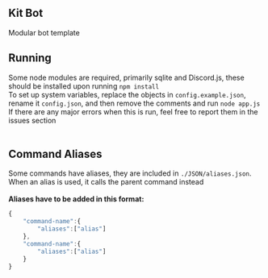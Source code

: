  ## Kit Bot
Modular bot template

 ## Running
Some node modules are required, primarily sqlite and Discord.js, these should be installed upon running `npm install`<br/>
To set up system variables, replace the objects in `config.example.json`, rename it `config.json`, and then remove the comments and run `node app.js`<br/>
If there are any major errors when this is run, feel free to report them in the issues section<br/>
<br/>
## Command Aliases
Some commands have aliases, they are included in `./JSON/aliases.json`.<br/>
When an alias is used, it calls the parent command instead<br/>
<br/>
**Aliases have to be added in this format:**
```js
{
    "command-name":{
        "aliases":["alias"]
    },
    "command-name":{
        "aliases":["alias"]
    }
}
```